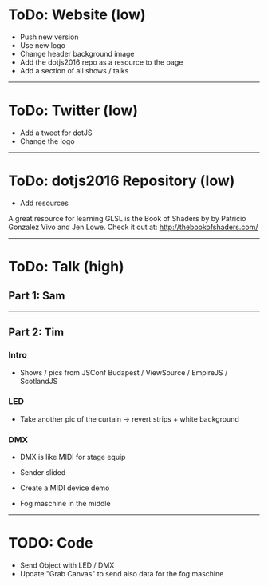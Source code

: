 # ToDo: Website (low)

* Push new version
* Use new logo 
* Change header background image
* Add the dotjs2016 repo as a resource to the page
* Add a section of all shows / talks





---

# ToDo: Twitter (low)

* Add a tweet for dotJS
* Change the logo





---

# ToDo: dotjs2016 Repository (low)

* Add resources

A great resource for learning GLSL is the Book of Shaders by by Patricio Gonzalez Vivo and Jen Lowe. Check it out at: http://thebookofshaders.com/





---

# ToDo: Talk (high)

## Part 1: Sam



---

## Part 2: Tim

### Intro

* Shows / pics from JSConf Budapest / ViewSource / EmpireJS / ScotlandJS

### LED

* Take another pic of the curtain -> revert strips + white background


### DMX

* DMX is like MIDI for stage equip

* Sender slided
* Create a MIDI device demo

* Fog maschine in the middle




---

# TODO: Code

* Send Object with LED / DMX
* Update "Grab Canvas" to send also data for the fog maschine